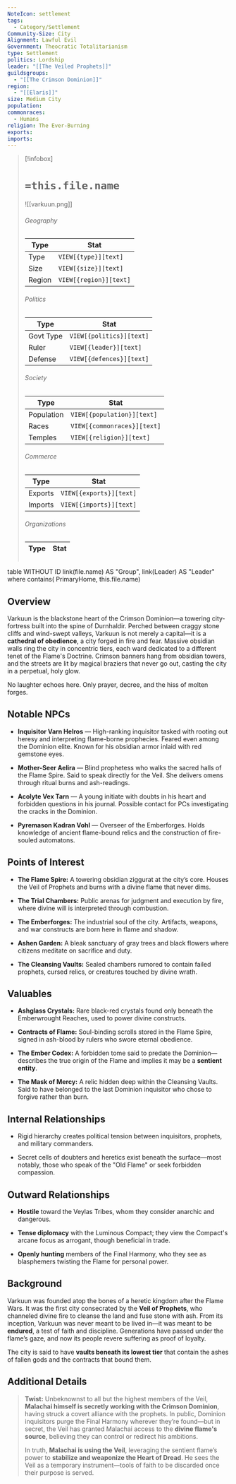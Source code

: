 ```yaml
---
NoteIcon: settlement
tags:
  - Category/Settlement
Community-Size: City
Alignment: Lawful Evil
Government: Theocratic Totalitarianism
type: Settlement
politics: Lordship
leader: "[[The Veiled Prophets]]"
guildsgroups:
  - "[[The Crimson Dominion]]"
region:
  - "[[Elaris]]"
size: Medium City
population: 
commonraces:
  - Humans
religion: The Ever-Burning
exports: 
imports:
---
```


> [!infobox]
> # `=this.file.name` 
> ![[varkuun.png]]
> ###### Geography
> Type |  Stat |
> ---|---|
> Type | `VIEW[{type}][text]` |
> Size | `VIEW[{size}][text]` |
> Region | `VIEW[{region}][text]` |
> ###### Politics
> Type |  Stat |
> ---|---|
> Govt Type | `VIEW[{politics}][text]` |
> Ruler | `VIEW[{leader}][text]`|
> Defense | `VIEW[{defences}][text]`|
> ###### Society
> Type |  Stat |
> ---|---|
> Population | `VIEW[{population}][text]` |
> Races | `VIEW[{commonraces}][text]`|
> Temples | `VIEW[{religion}][text]` |
> ###### Commerce
> Type |  Stat |
> ---|---|
> Exports | `VIEW[{exports}][text]` |
> Imports | `VIEW[{imports}][text]` |
> ###### Organizations
> Type |  Stat |
> ---|---|
> ```dataview
table WITHOUT ID link(file.name) AS "Group", link(Leader) AS "Leader"
where contains( PrimaryHome, this.file.name)


## Overview
Varkuun is the blackstone heart of the Crimson Dominion—a towering city-fortress built into the spine of Durnhaldir. Perched between craggy stone cliffs and wind-swept valleys, Varkuun is not merely a capital—it is a **cathedral of obedience**, a city forged in fire and fear. Massive obsidian walls ring the city in concentric tiers, each ward dedicated to a different tenet of the Flame's Doctrine. Crimson banners hang from obsidian towers, and the streets are lit by magical braziers that never go out, casting the city in a perpetual, holy glow.

No laughter echoes here. Only prayer, decree, and the hiss of molten forges.

## Notable NPCs
- **Inquisitor Varn Helros** — High-ranking inquisitor tasked with rooting out heresy and interpreting flame-borne prophecies. Feared even among the Dominion elite. Known for his obsidian armor inlaid with red gemstone eyes.
    
- **Mother-Seer Aelira** — Blind prophetess who walks the sacred halls of the Flame Spire. Said to speak directly for the Veil. She delivers omens through ritual burns and ash-readings.
    
- **Acolyte Vex Tarn** — A young initiate with doubts in his heart and forbidden questions in his journal. Possible contact for PCs investigating the cracks in the Dominion.
    
- **Pyremason Kadran Vohl** — Overseer of the Emberforges. Holds knowledge of ancient flame-bound relics and the construction of fire-souled automatons.

## Points of Interest
- **The Flame Spire:** A towering obsidian ziggurat at the city’s core. Houses the Veil of Prophets and burns with a divine flame that never dims.
    
- **The Trial Chambers:** Public arenas for judgment and execution by fire, where divine will is interpreted through combustion.
    
- **The Emberforges:** The industrial soul of the city. Artifacts, weapons, and war constructs are born here in flame and shadow.
    
- **Ashen Garden:** A bleak sanctuary of gray trees and black flowers where citizens meditate on sacrifice and duty.
    
- **The Cleansing Vaults:** Sealed chambers rumored to contain failed prophets, cursed relics, or creatures touched by divine wrath.

## Valuables
- **Ashglass Crystals:** Rare black-red crystals found only beneath the Emberwrought Reaches, used to power divine constructs.
    
- **Contracts of Flame:** Soul-binding scrolls stored in the Flame Spire, signed in ash-blood by rulers who swore eternal obedience.
    
- **The Ember Codex:** A forbidden tome said to predate the Dominion—describes the true origin of the Flame and implies it may be a **sentient entity**.
    
- **The Mask of Mercy:** A relic hidden deep within the Cleansing Vaults. Said to have belonged to the last Dominion inquisitor who chose to forgive rather than burn.

## Internal Relationships

- Rigid hierarchy creates political tension between inquisitors, prophets, and military commanders.
    
- Secret cells of doubters and heretics exist beneath the surface—most notably, those who speak of the "Old Flame" or seek forbidden compassion.

## Outward Relationships

- **Hostile** toward the Veylas Tribes, whom they consider anarchic and dangerous.
    
- **Tense diplomacy** with the Luminous Compact; they view the Compact's arcane focus as arrogant, though beneficial in trade.
    
- **Openly hunting** members of the Final Harmony, who they see as blasphemers twisting the Flame for personal power.

## Background
Varkuun was founded atop the bones of a heretic kingdom after the Flame Wars. It was the first city consecrated by the **Veil of Prophets**, who channeled divine fire to cleanse the land and fuse stone with ash. From its inception, Varkuun was never meant to be lived in—it was meant to be **endured**, a test of faith and discipline. Generations have passed under the flame’s gaze, and now its people revere suffering as proof of loyalty.

The city is said to have **vaults beneath its lowest tier** that contain the ashes of fallen gods and the contracts that bound them.

## Additional Details
> **Twist:** Unbeknownst to all but the highest members of the Veil, **Malachai himself is secretly working with the Crimson Dominion**, having struck a covert alliance with the prophets. In public, Dominion inquisitors purge the Final Harmony wherever they’re found—but in secret, the Veil has granted Malachai access to the **divine flame's source**, believing they can control or redirect his ambitions.
> 
> In truth, **Malachai is using the Veil**, leveraging the sentient flame’s power to **stabilize and weaponize the Heart of Dread**. He sees the Veil as a temporary instrument—tools of faith to be discarded once their purpose is served.


